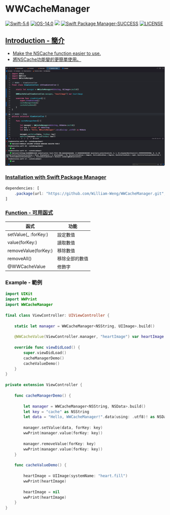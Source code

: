 # WWCacheManager
[![Swift-5.6](https://img.shields.io/badge/Swift-5.6-orange.svg?style=flat)](https://developer.apple.com/swift/) [![iOS-14.0](https://img.shields.io/badge/iOS-14.0-pink.svg?style=flat)](https://developer.apple.com/swift/) ![](https://img.shields.io/github/v/tag/William-Weng/WWCacheManager) [![Swift Package Manager-SUCCESS](https://img.shields.io/badge/Swift_Package_Manager-SUCCESS-blue.svg?style=flat)](https://developer.apple.com/swift/) [![LICENSE](https://img.shields.io/badge/LICENSE-MIT-yellow.svg?style=flat)](https://developer.apple.com/swift/)

## [Introduction - 簡介](https://swiftpackageindex.com/William-Weng)
- [Make the NSCache function easier to use.](https://juejin.cn/post/6844903810528182280)
- [將NSCache功能變的更簡單使用。](https://medium.com/@master13sust/to-nscache-or-not-to-nscache-what-is-the-urlcache-35a0c3b02598)

![](./Example.png)

### [Installation with Swift Package Manager](https://medium.com/彼得潘的-swift-ios-app-開發問題解答集/使用-spm-安裝第三方套件-xcode-11-新功能-2c4ffcf85b4b)
```js
dependencies: [
    .package(url: "https://github.com/William-Weng/WWCacheManager.git", .upToNextMajor(from: "1.0.0"))
]
```

### [Function - 可用函式](https://platform.openai.com/)
|函式|功能|
|-|-|
|setValue(_ :forKey:)|設定數值|
|value(forKey:)|讀取數值|
|removeValue(forKey:)|移除數值|
|removeAll()|移除全部的數值|
|@WWCacheValue|修飾字|

### Example - 範例
```swift
import UIKit
import WWPrint
import WWCacheManager

final class ViewController: UIViewController {

    static let manager = WWCacheManager<NSString, UIImage>.build()
    
    @WWCacheValue(ViewController.manager, "heartImage") var heartImage
    
    override func viewDidLoad() {
        super.viewDidLoad()
        cacheManagerDemo()
        cacheValueDemo()
    }
}

private extension ViewController {
    
    func cacheManagerDemo() {
        
        let manager = WWCacheManager<NSString, NSData>.build()
        let key = "cache" as NSString
        let data = "Hello, WWCacheManager!".data(using: .utf8)! as NSData
        
        manager.setValue(data, forKey: key)
        wwPrint(manager.value(forKey: key))
        
        manager.removeValue(forKey: key)
        wwPrint(manager.value(forKey: key))
    }
    
    func cacheValueDemo() {
                
        heartImage = UIImage(systemName: "heart.fill")
        wwPrint(heartImage)
        
        heartImage = nil
        wwPrint(heartImage)
    }
}
```
